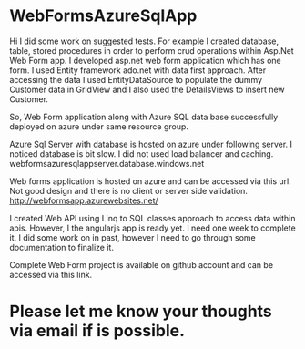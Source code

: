 # WebFormsAzureSqlApp

Hi I did some work on suggested tests. For example
I created database, table, stored procedures in order to perform crud operations within Asp.Net Web Form app.
I developed asp.net web form application which has one form.
I used Entity framework ado.net with data first approach. After accessing the data I used EntityDataSource to populate the dummy Customer data in GridView and I also used the DetailsViews to insert new Customer.

So, Web Form application along with Azure SQL data base successfully deployed on azure under same resource group. 

Azure Sql Server with database is hosted on azure under following server. I noticed database is bit slow. I did not used load balancer and caching. 
webformsazuresqlappserver.database.windows.net

Web forms application is hosted on azure and can be accessed via this url. 
Not good design and there is no client or server side validation. 
http://webformsapp.azurewebsites.net/

I created Web API using Linq to SQL classes approach to access data within apis. However, I the angularjs app is ready yet. I need one week to complete it. I did some work on in past, however I need to go through some documentation to finalize it. 

Complete Web Form project is available on github account and can be accessed via this link.


# Please let me know your thoughts via email if is possible. 
